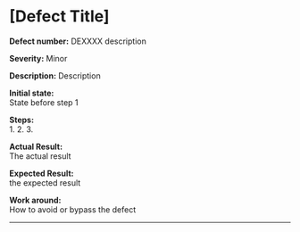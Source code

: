 # [Defect Title]

**Defect number:** DEXXXX 
description

**Severity:** Minor

**Description:** 
Description

**Initial state:**  
State before step 1

**Steps:**  
1. 
2. 
3.      

**Actual Result:**  
The actual result

**Expected Result:**  
the expected result

**Work around:**  
How to avoid or bypass the defect

****

